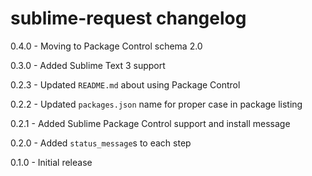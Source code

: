 # sublime-request changelog
0.4.0 - Moving to Package Control schema 2.0

0.3.0 - Added Sublime Text 3 support

0.2.3 - Updated `README.md` about using Package Control

0.2.2 - Updated `packages.json` name for proper case in package listing

0.2.1 - Added Sublime Package Control support and install message

0.2.0 - Added `status_message`s to each step

0.1.0 - Initial release
